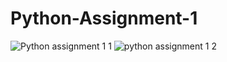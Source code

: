 # Python-Assignment-1
![Python assignment 1 1](https://github.com/user-attachments/assets/a098b417-a838-426f-8614-d174c44079d4)
![python assignment 1 2](https://github.com/user-attachments/assets/db86d6c4-f9dd-4885-b8c2-16fed599fd3d)

